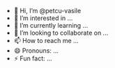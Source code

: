 - 👋 Hi, I’m @petcu-vasile
- 👀 I’m interested in ...
- 🌱 I’m currently learning ...
- 💞️ I’m looking to collaborate on ...
- 📫 How to reach me ...
- 😄 Pronouns: ...
- ⚡ Fun fact: ...

<!---
petcu-vasile/petcu-vasile is a ✨ special ✨ repository because its `README.md` (this file) appears on your GitHub profile.
You can click the Preview link to take a look at your changes.
--->
